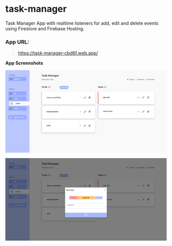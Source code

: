 # task-manager

Task Manager App with realtime listeners for add, edit and delete events using Firestore and Firebase Hosting.

### App URL:

> https://task-manager-cbd6f.web.app/

**App Screenshots**

![alt text](./demo/task-manager-3.png)

![alt text](./demo/task-manager-4.png)
